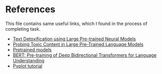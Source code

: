 # References

This file contains same useful links, which I found in the process of completing task.

* [Text Detoxification using Large Pre-trained Neural Models](https://aclanthology.org/2021.emnlp-main.629.pdf)
* [Probing Toxic Content in Large Pre-Trained Language Models](https://aclanthology.org/2021.acl-long.329.pdf)
* [Pretrained models](https://huggingface.co/transformers/v3.3.1/pretrained_models.html)
* [BERT: Pre-training of Deep Bidirectional Transformers for
Language Understanding](https://arxiv.org/pdf/1810.04805.pdf)
* [Pyplot tutorial](https://matplotlib.org/stable/tutorials/pyplot.html)